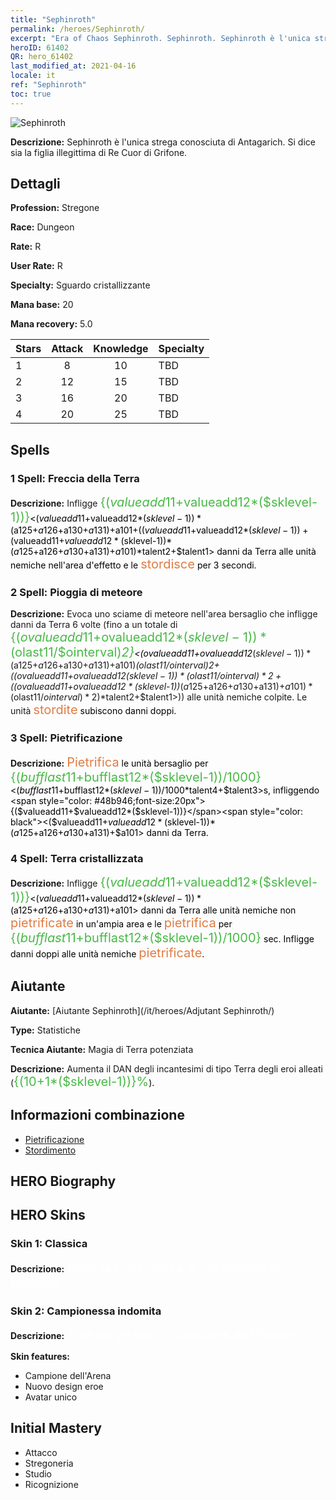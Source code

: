 ```yaml
---
title: "Sephinroth"
permalink: /heroes/Sephinroth/
excerpt: "Era of Chaos Sephinroth. Sephinroth. Sephinroth è l'unica strega conosciuta di Antagarich. Si dice sia la figlia illegittima di Re Cuor di Grifone."
heroID: 61402
QR: hero_61402
last_modified_at: 2021-04-16
locale: it
ref: "Sephinroth"
toc: true
---
```

  ![Sephinroth](/images/h/h_Sephinroth.jpg)

 **Descrizione:** Sephinroth è l'unica strega conosciuta di Antagarich. Si dice sia la figlia illegittima di Re Cuor di Grifone.
## Dettagli
 **Profession:** Stregone

 **Race:** Dungeon

 **Rate:** R

 **User Rate:** R

 **Specialty:** Sguardo cristallizzante

 **Mana base:** 20

 **Mana recovery:** 5.0


  | Stars   |     Attack     |    Knowledge   |      Specialty     |
  |---------|:---------------:|:---------------:|--------------------|
  |    1    | 8 | 10 | TBD |
  |    2    | 12 | 15 | TBD |
  |    3    | 16 | 20 | TBD |
  |    4    | 20 | 25 | TBD |

## Spells
### 1 Spell: Freccia della Terra
 **Descrizione:** Infligge <span style="color: #48b946;font-size:20px">{($valueadd11+$valueadd12*($sklevel-1))}</span><span style="color: black"><($valueadd11+$valueadd12*($sklevel-1))*($a125+$a126+$a130+$a131)+$a101+(($valueadd11+$valueadd12*($sklevel-1))+($valueadd11+$valueadd12*($sklevel-1))*($a125+$a126+$a130+$a131)+$a101)*$talent2+$talent1> danni da Terra alle unità nemiche nell'area d'effetto e le <span style="color: #e07c44;font-size:20px">stordisce</span><span style="color: black"> per 3 secondi.

### 2 Spell: Pioggia di meteore
 **Descrizione:** Evoca uno sciame di meteore nell'area bersaglio che infligge danni da Terra 6 volte (fino a un totale di <span style="color: #48b946;font-size:20px">{($ovalueadd11+$ovalueadd12*($sklevel-1))*($olast11/$ointerval)*2}</span><span style="color: black"><($ovalueadd11+$ovalueadd12*($sklevel-1))*($a125+$a126+$a130+$a131)+$a101)*($olast11/$ointerval)*2+(($ovalueadd11+$ovalueadd12*($sklevel-1))*($olast11/$ointerval)*2+(($ovalueadd11+$ovalueadd12*($sklevel-1))*($a125+$a126+$a130+$a131)+$a101)*($olast11/$ointerval)*2)*$talent2+$talent1>)) alle unità nemiche colpite. Le unità <span style="color: #e07c44;font-size:20px">stordite</span><span style="color: black"> subiscono danni doppi.

### 3 Spell: Pietrificazione
 **Descrizione:** <span style="color: #e07c44;font-size:20px">Pietrifica</span><span style="color: black"> le unità bersaglio per <span style="color: #48b946;font-size:20px">{($bufflast11+$bufflast12*($sklevel-1))/1000}</span><span style="color: black"><($bufflast11+$bufflast12*($sklevel-1))/1000*$talent4+$talent3>s, infliggendo <span style="color: #48b946;font-size:20px">{($valueadd11+$valueadd12*($sklevel-1))}</span><span style="color: black"><($valueadd11+$valueadd12*($sklevel-1))*($a125+$a126+$a130+$a131)+$a101> danni da Terra.

### 4 Spell: Terra cristallizzata
 **Descrizione:** Infligge <span style="color: #48b946;font-size:20px">{($valueadd11+$valueadd12*($sklevel-1))}</span><span style="color: black"><($valueadd11+$valueadd12*($sklevel-1))*($a125+$a126+$a130+$a131)+$a101> danni da Terra alle unità nemiche non <span style="color: #e07c44;font-size:20px">pietrificate</span><span style="color: black"> in un'ampia area e le <span style="color: #e07c44;font-size:20px">pietrifica</span><span style="color: black"> per <span style="color: #48b946;font-size:20px">{($bufflast11+$bufflast12*($sklevel-1))/1000}</span><span style="color: black"> sec. Infligge danni doppi alle unità nemiche <span style="color: #e07c44;font-size:20px">pietrificate</span><span style="color: black">.


## Aiutante

 **Aiutante:**  [Aiutante Sephinroth](/it/heroes/Adjutant Sephinroth/) 

 **Type:**  Statistiche 

 **Tecnica Aiutante:**  Magia di Terra potenziata 

 **Descrizione:** Aumenta il DAN degli incantesimi di tipo Terra degli eroi alleati (<span style="color: #48b946;font-size:20px">{(10+1*($sklevel-1))}%</span><span style="color: black">).

## Informazioni combinazione

* [Pietrificazione](/it/combination/Pietrificazione/) 
* [Stordimento](/it/combination/Stordimento/) 

## HERO Biography

## HERO Skins
### Skin 1: **Classica**

 **Descrizione:** <span style="color: #ffffff;font-size:20px">Sono la principessa di cui parlano le profezie!</span>


### Skin 2: **Campionessa indomita**

 **Descrizione:** <span style="color: #ffffff;font-size:20px">Eroe tra gli eroi... Campione dell'Arena! </span>

 **Skin features:** 

   - Campione dell'Arena
   - Nuovo design eroe
   - Avatar unico


## Initial Mastery
   - Attacco
   - Stregoneria
   - Studio
   - Ricognizione
